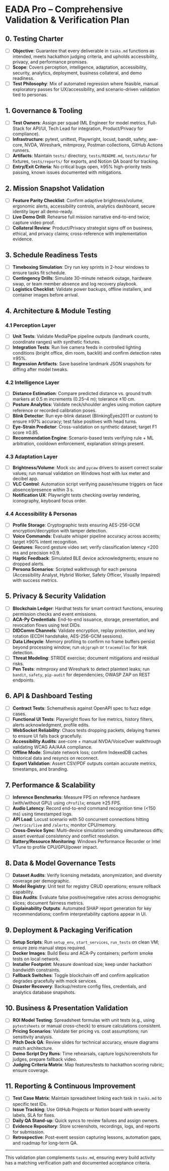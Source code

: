 # EADA Pro – Comprehensive Validation & Verification Plan

## 0. Testing Charter
- [ ] **Objective**: Guarantee that every deliverable in `tasks.md` functions as intended, meets hackathon judging criteria, and upholds accessibility, privacy, and performance promises.
- [ ] **Scope**: Covers perception, intelligence, adaptation, accessibility, security, analytics, deployment, business collateral, and demo readiness.
- [ ] **Test Philosophy**: Mix of automated regression where feasible, manual exploratory passes for UX/accessibility, and scenario-driven validation tied to personas.

## 1. Governance & Tooling
- [ ] **Test Owners**: Assign per squad (ML Engineer for model metrics, Full-Stack for API/UI, Tech Lead for integration, Product/Privacy for compliance).
- [ ] **Infrastructure**: pytest, unittest, Playwright, locust, bandit, safety, axe-core, NVDA, Wireshark, mitmproxy, Postman collections, GitHub Actions runners.
- [ ] **Artifacts**: Maintain `tests/` directory, `tests/README.md`, `tests/data/` for fixtures, `tests/reports/` for exports, and Notion QA board for tracking.
- [ ] **Entry/Exit Criteria**: No critical bugs open, ≥95% high-priority tests passing, known issues documented with mitigations.

## 2. Mission Snapshot Validation
- [ ] **Feature Parity Checklist**: Confirm adaptive brightness/volume, ergonomic alerts, accessibility controls, analytics dashboard, secure identity layer all demo-ready.
- [ ] **Live Demo Drill**: Rehearse full mission narrative end-to-end twice; capture video proof.
- [ ] **Collateral Review**: Product/Privacy strategist signs off on business, ethical, and privacy claims; cross-reference with implementation evidence.

## 3. Schedule Readiness Tests
- [ ] **Timeboxing Simulation**: Dry run key sprints in 2-hour windows to ensure tasks fit schedule.
- [ ] **Contingency Drills**: Simulate 30-minute network outage, hardware swap, or team member absence and log recovery playbook.
- [ ] **Logistics Checklist**: Validate power backups, offline installers, and container images before arrival.

## 4. Architecture & Module Testing
### 4.1 Perception Layer
- [ ] **Unit Tests**: Validate MediaPipe pipeline outputs (landmark counts, coordinate ranges) with synthetic fixtures.
- [ ] **Integration Tests**: Run live camera feeds in controlled lighting conditions (bright office, dim room, backlit) and confirm detection rates ≥95%.
- [ ] **Regression Artifacts**: Save baseline landmark JSON snapshots for diffing after model tweaks.

### 4.2 Intelligence Layer
- [ ] **Distance Estimation**: Compare predicted distance vs. ground truth markers at 0.5 m increments (0.25–4 m); tolerance ±10 cm.
- [ ] **Posture Analytics**: Validate neck/shoulder angles using motion capture reference or recorded calibration poses.
- [ ] **Blink Detector**: Run eye-blink dataset (BlinkingEyes2011 or custom) to ensure ≥97% accuracy; test false positives with head turns.
- [ ] **Eye-Strain Predictor**: Cross-validation on synthetic dataset; target F1 score ≥0.85.
- [ ] **Recommendation Engine**: Scenario-based tests verifying rule + ML arbitration, cooldown enforcement, explanation strings present.

### 4.3 Adaptation Layer
- [ ] **Brightness/Volume**: Mock `sbc` and `pycaw` drivers to assert correct scalar values; run manual validation on Windows host with lux meter and decibel app.
- [ ] **VLC Control**: Automation script verifying pause/resume triggers on face absence/presence within 3 s.
- [ ] **Notification UX**: Playwright tests checking overlay rendering, iconography, keyboard focus order.

### 4.4 Accessibility & Personas
- [ ] **Profile Storage**: Cryptographic tests ensuring AES-256-GCM encryption/decryption with tamper detection.
- [ ] **Voice Commands**: Evaluate whisper pipeline accuracy across accents; target ≥90% intent recognition.
- [ ] **Gestures**: Record gesture video set; verify classification latency <200 ms and precision ≥0.9.
- [ ] **Haptic Feedback**: Simulated BLE device acknowledgments; ensure no dropped alerts.
- [ ] **Persona Scenarios**: Scripted walkthrough for each persona (Accessibility Analyst, Hybrid Worker, Safety Officer, Visually Impaired) with success metrics.

## 5. Privacy & Security Validation
- [ ] **Blockchain Ledger**: Hardhat tests for smart contract functions, ensuring permission checks and event emissions.
- [ ] **ACA-Py Credentials**: End-to-end issuance, storage, presentation, and revocation flows using test DIDs.
- [ ] **DIDComm Channels**: Validate encryption, replay protection, and key rotation (ECDH handshake, AES-256-GCM sessions).
- [ ] **Data Lifecycle**: Memory profiling to confirm no frame buffers persist beyond processing window; run `objgraph` or `tracemalloc` for leak detection.
- [ ] **Threat Modeling**: STRIDE exercise; document mitigations and residual risks.
- [ ] **Pen Tests**: mitmproxy and Wireshark to detect plaintext leaks; run `bandit`, `safety`, `pip-audit` for dependencies; OWASP ZAP on REST endpoints.

## 6. API & Dashboard Testing
- [ ] **Contract Tests**: Schemathesis against OpenAPI spec to fuzz edge cases.
- [ ] **Functional UI Tests**: Playwright flows for live metrics, history filters, alerts acknowledgment, profile edits.
- [ ] **WebSocket Reliability**: Chaos tests dropping packets, delaying frames to ensure UI falls back gracefully.
- [ ] **Accessibility Audits**: axe-core + manual NVDA/VoiceOver walkthrough validating WCAG AA/AAA compliance.
- [ ] **Offline Mode**: Simulate network loss; confirm IndexedDB caches historical data and resyncs on reconnect.
- [ ] **Export Validation**: Assert CSV/PDF outputs contain accurate metrics, timestamps, and branding.

## 7. Performance & Scalability
- [ ] **Inference Benchmarks**: Measure FPS on reference hardware (with/without GPU) using `cProfile`; ensure ≥25 FPS.
- [ ] **Audio Latency**: Record end-to-end command recognition time (<150 ms) using timestamped logs.
- [ ] **API Load**: Locust scenario with 50 concurrent connections hitting `/metrics/live` and `/alerts`; monitor CPU/memory.
- [ ] **Cross-Device Sync**: Multi-device simulation sending simultaneous diffs; assert eventual consistency and conflict resolution.
- [ ] **Battery/Resource Monitoring**: Windows Performance Recorder or Intel VTune to profile CPU/GPU/power impact.

## 8. Data & Model Governance Tests
- [ ] **Dataset Audits**: Verify licensing metadata, anonymization, and diversity coverage per demographic.
- [ ] **Model Registry**: Unit test for registry CRUD operations; ensure rollback capability.
- [ ] **Bias Audits**: Evaluate false positive/negative rates across demographic slices; document fairness metrics.
- [ ] **Explainability Outputs**: Automated SHAP report generation for key recommendations; confirm interpretability captions appear in UI.

## 9. Deployment & Packaging Verification
- [ ] **Setup Scripts**: Run `setup_env`, `start_services`, `run_tests` on clean VM; ensure zero manual steps required.
- [ ] **Docker Images**: Build Besu and ACA-Py containers; perform smoke tests on local network.
- [ ] **Installer Footprint**: Measure download size; keep under hackathon bandwidth constraints.
- [ ] **Fallback Switches**: Toggle blockchain off and confirm application degrades gracefully with mock services.
- [ ] **Disaster Recovery**: Backup/restore config files, credentials, and analytics database snapshots.

## 10. Business & Presentation Validation
- [ ] **ROI Model Testing**: Spreadsheet formulas with unit tests (e.g., using `pytestsheets` or manual cross-check) to ensure calculations consistent.
- [ ] **Pricing Scenarios**: Validate tier pricing vs. cost assumptions; run sensitivity analysis.
- [ ] **Pitch Deck QA**: Review slides for technical accuracy, ensure diagrams match architecture.
- [ ] **Demo Script Dry Runs**: Time rehearsals, capture logs/screenshots for judges, prepare fallback video.
- [ ] **Judging Criteria Matrix**: Map features/tests to hackathon scoring rubric; ensure coverage.

## 11. Reporting & Continuous Improvement
- [ ] **Test Case Matrix**: Maintain spreadsheet linking each task in `tasks.md` to specific test IDs.
- [ ] **Issue Tracking**: Use GitHub Projects or Notion board with severity labels, SLA for fixes.
- [ ] **Daily QA Stand-up**: Quick syncs to review failures and assign owners.
- [ ] **Evidence Repository**: Store screenshots, recordings, logs, and reports for submission.
- [ ] **Retrospective**: Post-event session capturing lessons, automation gaps, and roadmap for long-term QA.

---
This validation plan complements `tasks.md`, ensuring every build activity has a matching verification path and documented acceptance criteria.
